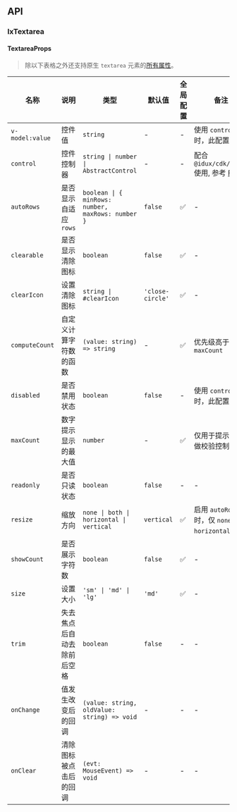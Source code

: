 ## API

### IxTextarea

#### TextareaProps

> 除以下表格之外还支持原生 `textarea` 元素的[所有属性](https://developer.mozilla.org/en-US/docs/Web/HTML/Element/textarea)。

| 名称 | 说明 | 类型  | 默认值 | 全局配置 | 备注 |
| --- | --- | --- | --- | --- | --- |
| `v-model:value` | 控件值 | `string` | - | - | 使用 `control` 时，此配置无效 |
| `control` | 控件控制器 | `string \| number \| AbstractControl` | - | - | 配合 `@idux/cdk/forms` 使用, 参考 [Form](/components/form/zh) |
| `autoRows` | 是否显示自适应 `rows` | `boolean \| { minRows: number, maxRows: number }` | `false` | ✅ | - |
| `clearable` | 是否显示清除图标 | `boolean` | `false` | ✅ | - |
| `clearIcon` | 设置清除图标 | `string \| #clearIcon` | `'close-circle'` | ✅ | - |
| `computeCount` | 自定义计算字符数的函数 | `(value: string) => string` | - | ✅ | 优先级高于 `maxCount` |
| `disabled` | 是否禁用状态 | `boolean` | `false` | - | 使用 `control` 时，此配置无效 |
| `maxCount` | 数字提示显示的最大值 | `number` | - | ✅ | 仅用于提示，不做校验控制 |
| `readonly` | 是否只读状态 | `boolean` | `false` | - | - |
| `resize` | 缩放方向 | `none \| both \| horizontal \| vertical` | `vertical` | ✅ | 启用 `autoRows` 的时，仅 `none \| horizontal` 有效 |
| `showCount` | 是否展示字符数 | `boolean` | `false` | ✅ | - |
| `size` | 设置大小 | `'sm' \| 'md' \| 'lg'` | `'md'` | ✅ | - |
| `trim` | 失去焦点后自动去除前后空格  | `boolean` | `false` | - | - |
| `onChange` | 值发生改变后的回调 | `(value: string, oldValue: string) => void` | - | - | - |
| `onClear` | 清除图标被点击后的回调 | `(evt: MouseEvent) => void` | - | - | - |
